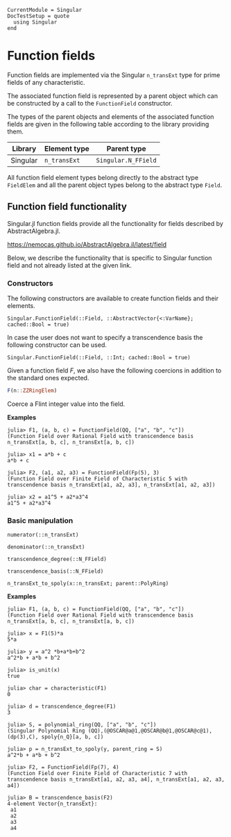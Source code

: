 ```@meta
CurrentModule = Singular
DocTestSetup = quote
  using Singular
end
```

# Function fields

Function fields are implemented via the Singular `n_transExt` type for prime fields of any characteristic.

The associated function field is represented by a parent object which can be constructed
by a call to the `FunctionField` constructor.

The types of the parent objects and elements of the associated function fields are given
in the following table according to the library providing them.

 Library        | Element type  | Parent type
----------------|---------------|--------------------
Singular        | `n_transExt`        | `Singular.N_FField`

All function field element types belong directly to the abstract type `FieldElem` and
all the parent object types belong to the abstract type `Field`.

## Function field functionality

Singular.jl function fields provide all the functionality for fields described by
AbstractAlgebra.jl.

<https://nemocas.github.io/AbstractAlgebra.jl/latest/field>

Below, we describe the functionality that is specific to Singular function field and not
already listed at the given link.

### Constructors

The following constructors are available to create function fields and their elements.

```@docs
Singular.FunctionField(::Field, ::AbstractVector{<:VarName}; cached::Bool = true)
```

In case the user does not want to specify a transcendence basis the following
constructor can be used.

```@docs
Singular.FunctionField(::Field, ::Int; cached::Bool = true)
```

Given a function field $F$, we also have the following coercions in addition to the
standard ones expected.

```julia
F(n::ZZRingElem)
```

Coerce a Flint integer value into the field.

**Examples**

```jldoctest
julia> F1, (a, b, c) = FunctionField(QQ, ["a", "b", "c"])
(Function Field over Rational Field with transcendence basis n_transExt[a, b, c], n_transExt[a, b, c])

julia> x1 = a*b + c
a*b + c

julia> F2, (a1, a2, a3) = FunctionField(Fp(5), 3)
(Function Field over Finite Field of Characteristic 5 with transcendence basis n_transExt[a1, a2, a3], n_transExt[a1, a2, a3])

julia> x2 = a1^5 + a2*a3^4
a1^5 + a2*a3^4
```

### Basic manipulation

```@docs
numerator(::n_transExt)
```

```@docs
denominator(::n_transExt)
```

```@docs
transcendence_degree(::N_FField)
```

```@docs
transcendence_basis(::N_FField)
```

```@docs
n_transExt_to_spoly(x::n_transExt; parent::PolyRing)
```

**Examples**

```jldoctest
julia> F1, (a, b, c) = FunctionField(QQ, ["a", "b", "c"])
(Function Field over Rational Field with transcendence basis n_transExt[a, b, c], n_transExt[a, b, c])

julia> x = F1(5)*a
5*a

julia> y = a^2 *b+a*b+b^2
a^2*b + a*b + b^2

julia> is_unit(x)
true

julia> char = characteristic(F1)
0

julia> d = transcendence_degree(F1)
3

julia> S, = polynomial_ring(QQ, ["a", "b", "c"])
(Singular Polynomial Ring (QQ),(@OSCAR@a@1,@OSCAR@b@1,@OSCAR@c@1),(dp(3),C), spoly{n_Q}[a, b, c])

julia> p = n_transExt_to_spoly(y, parent_ring = S)
a^2*b + a*b + b^2

julia> F2, = FunctionField(Fp(7), 4)
(Function Field over Finite Field of Characteristic 7 with transcendence basis n_transExt[a1, a2, a3, a4], n_transExt[a1, a2, a3, a4])

julia> B = transcendence_basis(F2)
4-element Vector{n_transExt}:
 a1
 a2
 a3
 a4
```

